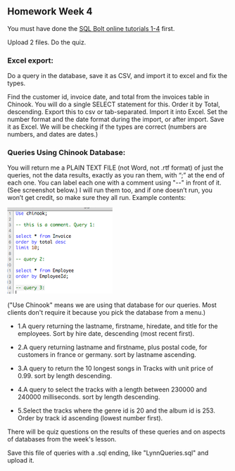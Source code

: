 ## Homework Week 4

You must have done the [SQL Bolt online tutorials 1-4](https://sqlbolt.com/lesson/introduction) first.

Upload 2 files.  Do the quiz.

### Excel export:

Do a query in the database, save it as CSV, and import it to excel and fix the types.

Find the customer id, invoice date, and total from the invoices table in Chinook. You will do a single SELECT statement for this. Order it by Total, descending. Export this to csv or tab-separated.  Import it into Excel. Set the number format and the date format during the import, or after import.  Save it as Excel.  We will be checking if the types are correct (numbers are numbers, and dates are dates.)

### Queries Using Chinook Database:

You will return me a PLAIN TEXT FILE (not Word, not .rtf format) of just the queries, not the data results, exactly as you ran them, with “;” at the end of each one. You can label each one with a comment using "--" in front of it. (See screenshot below.) I will run them too, and if one doesn’t run, you won’t get credit, so make sure they all run.  Example contents:

<img src="assets/Homework-a856f.png">

("Use Chinook" means we are using that database for our queries. Most clients don't require it because you pick the database from a menu.)

* 1.A query returning the lastname, firstname, hiredate, and title for the employees. Sort by hire date, descending (most recent first).

* 2.A query returning lastname and firstname, plus postal code, for customers in france or germany. sort by lastname ascending.

* 3.A query to return the 10 longest songs in Tracks with unit price of 0.99. sort by length descending.

* 4.A query to select the tracks with a length between 230000 and 240000 milliseconds. sort by length descending.

* 5.Select the tracks where the genre id is 20 and the album id is 253. Order by track id ascending (lowest number first).

There will be quiz questions on the results of these queries and on aspects of databases from the week's lesson.

Save this file of queries with a .sql ending, like "LynnQueries.sql" and upload it.
